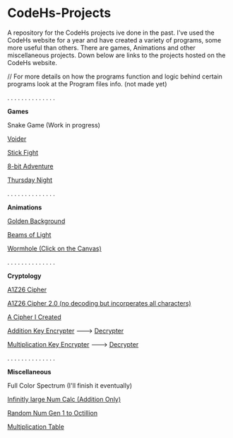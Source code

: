 # CodeHs-Projects
A repository for the CodeHs projects ive done in the past. I've used the CodeHs website for a year and have created a variety of programs, some more useful than others. There are games, Animations and other miscellaneous projects. Down below are links to the projects hosted on the CodeHs website.


// For more details on how the programs function and logic behind certain programs look at the Program files info. (not made yet)



 .  .  .  .  .  .  .  .  .  .  .  .  .  .
 
 __Games__ 
 
 Snake Game (Work in progress)

[Voider](https://codehs.com/sandbox/id/voider-m63lia/run)

[Stick Fight](https://codehs.com/sandbox/id/stick-fight-JzAImV/run)

[8-bit Adventure](https://codehs.com/sandbox/id/8-bit-adventure-q7uFV9) 

[Thursday Night](https://codehs.com/sandbox/id/thurday-night-XHBJWN/run)


.  .  .  .  .  .  .  .  .  .  .  .  .  .

__Animations__

[Golden Background](https://codehs.com/sandbox/id/animation-1-WxCjyN/run)

[Beams of Light](https://codehs.com/sandbox/id/animation-2-7ctImw/run)

[Wormhole (Click on the Canvas)](https://codehs.com/sandbox/id/animation-3-vZibxx/run)

.  .  .  .  .  .  .  .  .  .  .  .  .  .

 __Cryptology__
 
[A1Z26 Cipher](https://codehs.com/sandbox/id/a1z26-cipher-f7wXj4/run)

[A1Z26 Cipher 2.0 (no decoding but incorperates all characters)](https://codehs.com/sandbox/id/a1z26-cipher-designed-for-large-texts-Eegjsy/run)

[A Cipher I Created](https://codehs.com/sandbox/id/complex-coder-true-split-off-one-way-vtZOrL/run)

[Addition Key Encrypter](https://codehs.com/sandbox/id/encrypter-with-random-key-EK85Zd/run) --->
[Decrypter](https://codehs.com/sandbox/id/decrypts-random-key-L30nAt/run)

[Multiplication Key Encrypter](https://codehs.com/sandbox/id/creates-a-key-for-message-JeenFj/run) --->
[Decrypter](https://codehs.com/sandbox/id/decrypter-via-key-gIXcj3/run)


.  .  .  .  .  .  .  .  .  .  .  .  .  .

__Miscellaneous__

Full Color Spectrum (I'll finish it eventually)

[Infinitly large Num Calc (Addition Only)](https://codehs.com/sandbox/id/big-num-calc-for-addition-CseQKW/run)

[Random Num Gen 1 to Octillion](https://codehs.com/sandbox/id/random-number-gen-to-octillion-7OSLjR/run)

[Multiplication Table](https://codehs.com/sandbox/id/print-a-table-containing-multiplication-tables-eJIYED/run)




